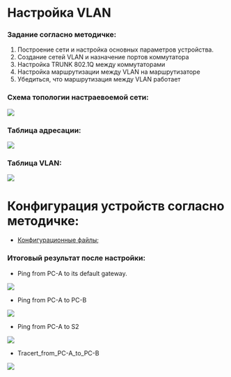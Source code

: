 #  Настройка VLAN 

###  Задание согласно методичке:

  1. Построение сети и настройка основных параметров устройства.
  2. Создание сетей VLAN и назначение портов коммутатора
  3. Настройка TRUNK 802.1Q между коммутаторами
  4. Настройка маршрутизации между VLAN на маршрутизаторе
  5. Убедиться, что маршрутизация между VLAN работает

###  Схема топологии настраевоемой сети:
![](VLAN.png)

###  Таблица адресации:
![](Adress_table.png)

###  Таблица VLAN:
![](Vlan_table.png)

#  Конфигурация устройств согласно методичке:
- [Конфигурационные файлы;](config/)

###  Итоговый результат после настройки:
* Ping from PC-A to its default gateway.

![](Ping_from_PC-A_to_its_default_gateway.png)

* Ping from PC-A to PC-B

![](Ping_from_PC-A_to_PC-B.png)

* Ping from PC-A to S2

![](Ping_from_PC-A_to_S2.png)

* Tracert_from_PC-A_to_PC-B

![](Tracert_from_PC-A_to_PC-B.png)


